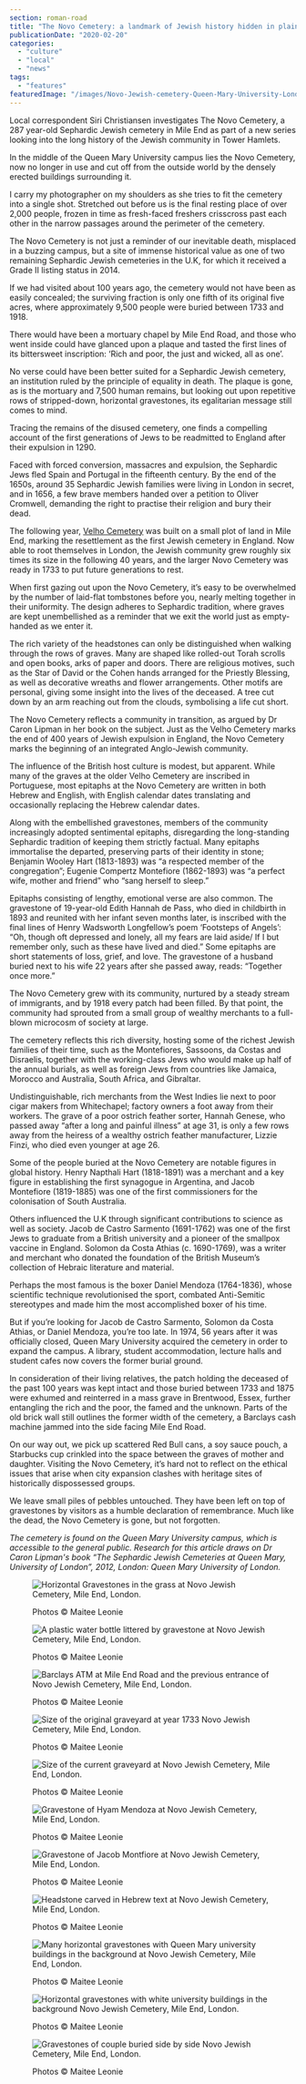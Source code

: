 ```yaml
---
section: roman-road
title: "The Novo Cemetery: a landmark of Jewish history hidden in plain sight"
publicationDate: "2020-02-20"
categories: 
  - "culture"
  - "local"
  - "news"
tags: 
  - "features"
featuredImage: "/images/Novo-Jewish-cemetery-Queen-Mary-University-London-16.jpg"
---
```


Local correspondent Siri Christiansen investigates The Novo Cemetery, a 287 year-old Sephardic Jewish cemetery in Mile End as part of a new series looking into the long history of the Jewish community in Tower Hamlets.

In the middle of the Queen Mary University campus lies the Novo Cemetery, now no longer in use and cut off from the outside world by the densely erected buildings surrounding it.

I carry my photographer on my shoulders as she tries to fit the cemetery into a single shot. Stretched out before us is the final resting place of over 2,000 people, frozen in time as fresh-faced freshers crisscross past each other in the narrow passages around the perimeter of the cemetery.

The Novo Cemetery is not just a reminder of our inevitable death, misplaced in a buzzing campus, but a site of immense historical value as one of two remaining Sephardic Jewish cemeteries in the U.K, for which it received a Grade II listing status in 2014.

If we had visited about 100 years ago, the cemetery would not have been as easily concealed; the surviving fraction is only one fifth of its original five acres, where approximately 9,500 people were buried between 1733 and 1918.

There would have been a mortuary chapel by Mile End Road, and those who went inside could have glanced upon a plaque and tasted the first lines of its bittersweet inscription: ‘Rich and poor, the just and wicked, all as one’.

No verse could have been better suited for a Sephardic Jewish cemetery, an institution ruled by the principle of equality in death. The plaque is gone, as is the mortuary and 7,500 human remains, but looking out upon repetitive rows of stripped-down, horizontal gravestones, its egalitarian message still comes to mind.

Tracing the remains of the disused cemetery, one finds a compelling account of the first generations of Jews to be readmitted to England after their expulsion in 1290.

Faced with forced conversion, massacres and expulsion, the Sephardic Jews fled Spain and Portugal in the fifteenth century. By the end of the 1650s, around 35 Sephardic Jewish families were living in London in secret, and in 1656, a few brave members handed over a petition to Oliver Cromwell, demanding the right to practise their religion and bury their dead. 

The following year, [Velho Cemetery](https://romanroadlondon.com/velho-cemetery-mile-end-jewish-history/) was built on a small plot of land in Mile End, marking the resettlement as the first Jewish cemetery in England. Now able to root themselves in London, the Jewish community grew roughly six times its size in the following 40 years, and the larger Novo Cemetery was ready in 1733 to put future generations to rest.

When first gazing out upon the Novo Cemetery, it’s easy to be overwhelmed by the number of laid-flat tombstones before you, nearly melting together in their uniformity. The design adheres to Sephardic tradition, where graves are kept unembellished as a reminder that we exit the world just as empty-handed as we enter it. 

The rich variety of the headstones can only be distinguished when walking through the rows of graves. Many are shaped like rolled-out Torah scrolls and open books, arks of paper and doors. There are religious motives, such as the Star of David or the Cohen hands arranged for the Priestly Blessing, as well as decorative wreaths and flower arrangements. Other motifs are personal, giving some insight into the lives of the deceased. A tree cut down by an arm reaching out from the clouds, symbolising a life cut short.

The Novo Cemetery reflects a community in transition, as argued by Dr Caron Lipman in her book on the subject. Just as the Velho Cemetery marks the end of 400 years of Jewish expulsion in England, the Novo Cemetery marks the beginning of an integrated Anglo-Jewish community. 

The influence of the British host culture is modest, but apparent. While many of the graves at the older Velho Cemetery are inscribed in Portuguese, most epitaphs at the Novo Cemetery are written in both Hebrew and English, with English calendar dates translating and occasionally replacing the Hebrew calendar dates. 

Along with the embellished gravestones, members of the community increasingly adopted sentimental epitaphs, disregarding the long-standing Sephardic tradition of keeping them strictly factual. Many epitaphs immortalise the departed, preserving parts of their identity in stone; Benjamin Wooley Hart (1813-1893) was “a respected member of the congregation”; Eugenie Compertz Montefiore (1862-1893) was “a perfect wife, mother and friend” who “sang herself to sleep.”

Epitaphs consisting of lengthy, emotional verse are also common. The gravestone of 19-year-old Edith Hannah de Pass, who died in childbirth in 1893 and reunited with her infant seven months later, is inscribed with the final lines of Henry Wadsworth Longfellow’s poem ‘Footsteps of Angels’: “Oh, though oft depressed and lonely, all my fears are laid aside/ If I but remember only, such as these have lived and died.” Some epitaphs are short statements of loss, grief, and love. The gravestone of a husband buried next to his wife 22 years after she passed away, reads: “Together once more.”

The Novo Cemetery grew with its community, nurtured by a steady stream of immigrants, and by 1918 every patch had been filled. By that point, the community had sprouted from a small group of wealthy merchants to a full-blown microcosm of society at large.

The cemetery reflects this rich diversity, hosting some of the richest Jewish families of their time, such as the Montefiores, Sassoons, da Costas and Disraelis, together with the working-class Jews who would make up half of the annual burials, as well as foreign Jews from countries like Jamaica, Morocco and Australia, South Africa, and Gibraltar.

Undistinguishable, rich merchants from the West Indies lie next to poor cigar makers from Whitechapel; factory owners a foot away from their workers. The grave of a poor ostrich feather sorter, Hannah Genese, who passed away “after a long and painful illness” at age 31, is only a few rows away from the heiress of a wealthy ostrich feather manufacturer, Lizzie Finzi, who died even younger at age 26.

Some of the people buried at the Novo Cemetery are notable figures in global history. Henry Napthali Hart (1818-1891) was a merchant and a key figure in establishing the first synagogue in Argentina, and Jacob Montefiore (1819-1885) was one of the first commissioners for the colonisation of South Australia.

Others influenced the U.K through significant contributions to science as well as society. Jacob de Castro Sarmento (1691-1762) was one of the first Jews to graduate from a British university and a pioneer of the smallpox vaccine in England. Solomon da Costa Athias (c. 1690-1769), was a writer and merchant who donated the foundation of the British Museum’s collection of Hebraic literature and material.

Perhaps the most famous is the boxer Daniel Mendoza (1764-1836), whose scientific technique revolutionised the sport, combated Anti-Semitic stereotypes and made him the most accomplished boxer of his time.

But if you’re looking for Jacob de Castro Sarmento, Solomon da Costa Athias, or Daniel Mendoza, you’re too late. In 1974, 56 years after it was officially closed, Queen Mary University acquired the cemetery in order to expand the campus. A library, student accommodation, lecture halls and student cafes now covers the former burial ground.

In consideration of their living relatives, the patch holding the deceased of the past 100 years was kept intact and those buried between 1733 and 1875 were exhumed and reinterred in a mass grave in Brentwood, Essex, further entangling the rich and the poor, the famed and the unknown. Parts of the old brick wall still outlines the former width of the cemetery, a Barclays cash machine jammed into the side facing Mile End Road.

On our way out, we pick up scattered Red Bull cans, a soy sauce pouch, a Starbucks cup crinkled into the space between the graves of mother and daughter. Visiting the Novo Cemetery, it’s hard not to reflect on the ethical issues that arise when city expansion clashes with heritage sites of historically dispossessed groups.

We leave small piles of pebbles untouched. They have been left on top of gravestones by visitors as a humble declaration of remembrance. Much like the dead, the Novo Cemetery is gone, but not forgotten.

_The cemetery is found on the Queen Mary University campus, which is accessible to the general public. Research for this article draws on Dr Caron Lipman's book “The Sephardic Jewish Cemeteries at Queen Mary, University of London”, 2012, London: Queen Mary University of London._

<figure>

![Horizontal Gravestones in the grass at Novo Jewish Cemetery, Mile End, London.](/images/Novo-Jewish-cemetery-Queen-Mary-University-London-8-1024x683.jpg)

<figcaption>

Photos © Maitee Leonie

</figcaption>

</figure>

<figure>

![A plastic water bottle littered by gravestone at Novo Jewish Cemetery, Mile End, London.](/images/Novo-Jewish-cemetery-Queen-Mary-University-London-22-1024x683.jpg)

<figcaption>

Photos © Maitee Leonie

</figcaption>

</figure>

<figure>

![Barclays ATM at Mile End Road and the previous entrance of Novo Jewish Cemetery, Mile End, London.](/images/Novo-Jewish-cemetery-Queen-Mary-University-London-35-1024x683.jpg)

<figcaption>

Photos © Maitee Leonie  


</figcaption>

</figure>

<figure>

![Size of the original graveyard at year 1733 Novo Jewish Cemetery, Mile End, London.](/images/Novo-Jewish-cemetery-Queen-Mary-University-London-30-1024x683.jpg)

<figcaption>

Photos © Maitee Leonie

</figcaption>

</figure>

<figure>

![Size of the current graveyard at Novo Jewish Cemetery, Mile End, London.](/images/Novo-Jewish-cemetery-Queen-Mary-University-London-32-1024x683.jpg)

<figcaption>

Photos © Maitee Leonie

</figcaption>

</figure>

<figure>

![Gravestone of Hyam Mendoza at Novo Jewish Cemetery, Mile End, London.](/images/Novo-Jewish-cemetery-Queen-Mary-University-London-20-1024x683.jpg)

<figcaption>

Photos © Maitee Leonie

</figcaption>

</figure>

<figure>

![Gravestone of Jacob Montfiore at Novo Jewish Cemetery, Mile End, London.](/images/Novo-Jewish-cemetery-Queen-Mary-University-London-24-1024x683.jpg)

<figcaption>

Photos © Maitee Leonie

</figcaption>

</figure>

<figure>

![Headstone carved in Hebrew text at Novo Jewish Cemetery, Mile End, London.](/images/Novo-Jewish-cemetery-Queen-Mary-University-London-3-1024x683.jpg)

<figcaption>

Photos © Maitee Leonie

</figcaption>

</figure>

<figure>

![Many horizontal gravestones with Queen Mary university buildings in the background at Novo Jewish Cemetery, Mile End, London.](/images/Novo-Jewish-cemetery-Queen-Mary-University-London-29-1024x683.jpg)

<figcaption>

Photos © Maitee Leonie

</figcaption>

</figure>

<figure>

![Horizontal gravestones with white university buildings in the background Novo Jewish Cemetery, Mile  End, London.](/images/Novo-Jewish-cemetery-Queen-Mary-University-London-13-1024x683.jpg)

<figcaption>

Photos © Maitee Leonie

</figcaption>

</figure>

<figure>

![Gravestones of couple buried side by side Novo Jewish Cemetery, Mile End, London.](/images/Novo-Jewish-cemetery-Queen-Mary-University-London-28-2-1024x683.jpg)

<figcaption>

Photos © Maitee Leonie

</figcaption>

</figure>
